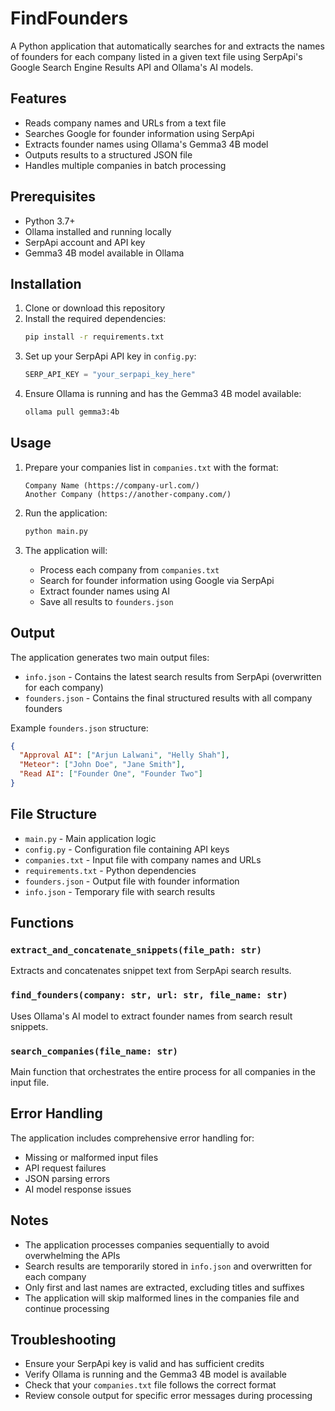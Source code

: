 # FindFounders

A Python application that automatically searches for and extracts the names of founders for each company listed in a given text file using SerpApi's Google Search Engine Results API and Ollama's AI models.

## Features

- Reads company names and URLs from a text file
- Searches Google for founder information using SerpApi
- Extracts founder names using Ollama's Gemma3 4B model
- Outputs results to a structured JSON file
- Handles multiple companies in batch processing

## Prerequisites

- Python 3.7+
- Ollama installed and running locally
- SerpApi account and API key
- Gemma3 4B model available in Ollama

## Installation

1. Clone or download this repository
2. Install the required dependencies:
   ```bash
   pip install -r requirements.txt
   ```
3. Set up your SerpApi API key in `config.py`:
   ```python
   SERP_API_KEY = "your_serpapi_key_here"
   ```
4. Ensure Ollama is running and has the Gemma3 4B model available:
   ```bash
   ollama pull gemma3:4b
   ```

## Usage

1. Prepare your companies list in `companies.txt` with the format:
   ```
   Company Name (https://company-url.com/)
   Another Company (https://another-company.com/)
   ```

2. Run the application:
   ```bash
   python main.py
   ```

3. The application will:
   - Process each company from `companies.txt`
   - Search for founder information using Google via SerpApi
   - Extract founder names using AI
   - Save all results to `founders.json`

## Output

The application generates two main output files:

- `info.json` - Contains the latest search results from SerpApi (overwritten for each company)
- `founders.json` - Contains the final structured results with all company founders

Example `founders.json` structure:
```json
{
  "Approval AI": ["Arjun Lalwani", "Helly Shah"],
  "Meteor": ["John Doe", "Jane Smith"],
  "Read AI": ["Founder One", "Founder Two"]
}
```

## File Structure

- `main.py` - Main application logic
- `config.py` - Configuration file containing API keys
- `companies.txt` - Input file with company names and URLs
- `requirements.txt` - Python dependencies
- `founders.json` - Output file with founder information
- `info.json` - Temporary file with search results

## Functions

### `extract_and_concatenate_snippets(file_path: str)`
Extracts and concatenates snippet text from SerpApi search results.

### `find_founders(company: str, url: str, file_name: str)`
Uses Ollama's AI model to extract founder names from search result snippets.

### `search_companies(file_name: str)`
Main function that orchestrates the entire process for all companies in the input file.

## Error Handling

The application includes comprehensive error handling for:
- Missing or malformed input files
- API request failures
- JSON parsing errors
- AI model response issues

## Notes

- The application processes companies sequentially to avoid overwhelming the APIs
- Search results are temporarily stored in `info.json` and overwritten for each company
- Only first and last names are extracted, excluding titles and suffixes
- The application will skip malformed lines in the companies file and continue processing

## Troubleshooting

- Ensure your SerpApi key is valid and has sufficient credits
- Verify Ollama is running and the Gemma3 4B model is available
- Check that your `companies.txt` file follows the correct format
- Review console output for specific error messages during processing
